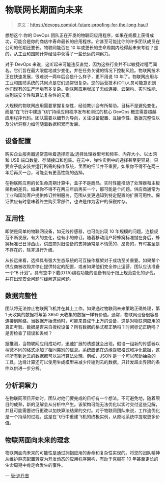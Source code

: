 # 物联网长期面向未来

> 原文：<https://devops.com/iot-future-proofing-for-the-long-haul/>

想想这个:你的 DevOps 团队正在开发的物联网应用程序，如果在规模上获得成功，可能会是你的商店中寿命最长的应用程序。它甚至可能比你的许多团队成员在公司的任期还要长。物联网能否在 10 年或更长的生命周期内经得起未来考验？是的，从工业和国防计算经验中获得了一些长远的洞察力。

对于 DevOps 来说，这听起来可能违反直觉，因为这些行业并不以敏捷过程而闻名。它们旨在最大限度地减少变化，并在任务关键的情况下控制风险。物联网技术正在快速发展，很难说一两年后会是什么样子，更不用说 10 年了。物联网应用与工业和国防系统的共同点是它们通常很复杂。您的运营技术(OT)人员可能意识到他们现有的生产环境有多复杂。物联网应用增加了无线连接、云架构、实时性能、端到端安全性和算法复杂性的元素。

大规模的物联网应用需要掌握复杂性，经验教训会有所帮助。目标不是避免变化，而是“在飞行中建造飞机”持续应用程序发布和测试的核心 DevOps 概念需要超越应用程序代码。团队需要以细节为导向，关注设备配置、互操作性、数据完整性以及分析洞察力如何随着数据积累而发展。

## 设备配置

购买企业服务器通常意味着选择商品:选择处理器型号和频率、内存大小、以太网和 USB 端口数量、存储接口和包装。在云中，弹性实例中的选择甚至更容易。只要盒子能安装并运行所需的操作系统，里面的细节并不重要。如果你不得不在两三年后再买一台，可能会有更高性能的选择。

在物联网应用的长生命周期计算中，盒子不是商品。实时性能推动了处理器和主板架构的差异。如果你不得不在两三年后再买一个，那可能是个问题。供应商通常为工业和国防客户提供修订控制服务，范围从变更通知到特定配置的扩展可用性。保证供应有时意味着终生购买零部件，也许是作为客户的保税库存。

## 互用性

即使是简单的物联网设备，如无线传感器，也可能出现 10 年规模的问题。连接规范不断发展，有大的变化，也有小的修订。随着移动用户将蜂窝标准抛在身后，蜂窝标准已日薄西山。供应商对旧设备的支持通常是不情愿的、昂贵的，有时甚至是不存在的，除非进行升级。

从长远来看，选择具有强大生态系统的可互操作框架对于成功至关重要。如果某个供应商被收购并停止提供特定的配置，或者如果他们完全停止运营，团队应该准备一个“B 计划”。具有空中下载(OTA)编程功能的设备有助于跟上规范变化的步伐，并在出现安全问题时缓解这些问题。

## 数据完整性

团队将无法停止物联网飞机并在其上工作。如果通过物联网未来策略正确处理，第 1 天收集的数据将与第 3650 天收集的数据一样有价值。通常，物联网设备很容易连接到网络。当数据开始流动时，可能来自成千上万的设备，这是对物联网应用的真正考验。数据是否来自授权设备？所有数据的格式都正确吗？时间标记正确吗？是否检查了错误和丢帧？

据推测，当物联网应用成功时，迅速扩展的诱惑就会出现。假设一组新的传感器以稍微不同的格式添加了相同类别的信息。系统应该在边缘提取格式和净化数据，这样所有到达云的数据都可以进行算法处理。例如，JSON 是一个可以帮助抽象的工具。边缘计算还可以使用生成模型来减少传输到云的数据，只转发超出界限的条件以供进一步分析。

## 分析洞察力

在物联网项目开始时，团队对他们要完成的目标有一个想法。不可避免地，随着项目的成熟，新的见解会从分析中产生。该架构可能无法优化以实时交付这些见解，并且可能需要进行更改以加快算法结果的交付。对于物联网团队来说，工作流优化是一个持续的过程。这是在飞行中重建飞机的终极实例，从原地系统中提取更多价值。

## 物联网面向未来的理念

物联网面向未来的可能性是通过拥抱应用的寿命和复杂性实现的。将您的团队精神从维护静态配置转变为开发动态的应用程序架构，有助于克服在 10 年甚至更长的生命周期中肯定会发生的事件。

— [唐·迪丹吉](https://devops.com/author/don-dingee/)